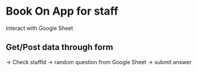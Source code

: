 # Book On App for staff

Interact with Google Sheet

## Get/Post data through form

-> Check staffId
-> random question from Google Sheet
-> submit answer
